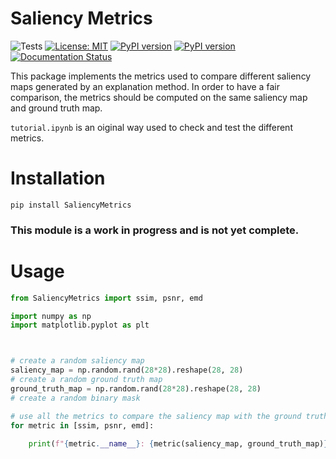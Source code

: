 # Saliency Metrics

![Tests](https://github.com/valevalerio/SaliencyMetrics/actions/workflows/test.yml/badge.svg)
[![License: MIT](https://img.shields.io/badge/License-MIT-blue.svg)](https://opensource.org/licenses/MIT)
[![PyPI version](https://badge.fury.io/py/SaliencyMetrics.svg)](https://badge.fury.io/py/SaliencyMetrics)
[![PyPI version](https://badge.fury.io/py/SaliencyMetrics.svg)](https://pypi.org/project/SaliencyMetrics/)
[![Documentation Status](https://readthedocs.org/projects/SaliencyMetrics/badge/?version=latest)](https://SaliencyMetrics.readthedocs.io/en/latest/?badge=latest)

This package implements the metrics used to compare different saliency maps generated by an explanation method. 
In order to have a fair comparison, the metrics should be computed on the same saliency map and ground truth map.

```tutorial.ipynb``` is an oiginal way used to check and test the different metrics. 
# Installation

```pip install SaliencyMetrics```

### This module is a work in progress and is not yet complete.

# Usage

```python
from SaliencyMetrics import ssim, psnr, emd

import numpy as np
import matplotlib.pyplot as plt



# create a random saliency map
saliency_map = np.random.rand(28*28).reshape(28, 28)
# create a random ground truth map
ground_truth_map = np.random.rand(28*28).reshape(28, 28)
# create a random binary mask

# use all the metrics to compare the saliency map with the ground truth map
for metric in [ssim, psnr, emd]:
    
    print(f"{metric.__name__}: {metric(saliency_map, ground_truth_map)}")
    

```
